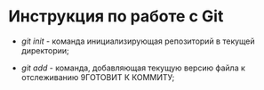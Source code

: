# Инструкция по работе с Git

* *git init* - команда инициализирующая репозиторий в текущей директории;

* *git add* - команда, добавляющая текущую версию файла к отслеживанию 9ГОТОВИТ К КОММИТУ;